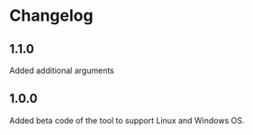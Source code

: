 # Changelog

## 1.1.0

Added additional arguments

## 1.0.0

Added beta code of the tool to support Linux and Windows OS.
